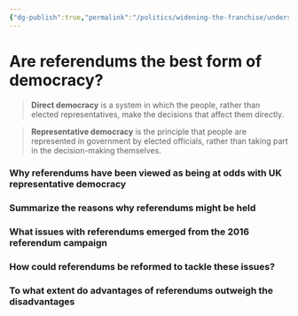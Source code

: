 ```yaml
---
{"dg-publish":true,"permalink":"/politics/widening-the-franchise/understanding-referendums/","dgHomeLink":true,"dgPassFrontmatter":false}
---
```



# Are referendums the best form of democracy?

> **Direct democracy** is a system in which the people, rather than elected representatives, make the decisions that affect them directly.

> **Representative democracy** is the principle that people are represented in government by elected officials, rather than taking part in the decision-making themselves.

### Why referendums have been viewed as being at odds with UK representative democracy

### Summarize the reasons why referendums might be held

### What issues with referendums emerged from the 2016 referendum campaign

### How could referendums be reformed to tackle these issues?

### To what extent do advantages of referendums outweigh the disadvantages
